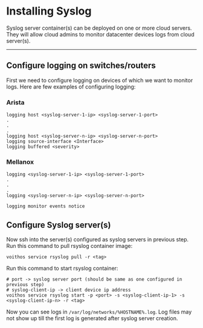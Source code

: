 # Installing Syslog

Syslog server container(s) can be deployed on one or more cloud servers.
They will allow cloud admins to monitor datacenter devices logs from cloud server(s).

---

## Configure logging on switches/routers
First we need to configure logging on devices of which we want to monitor logs.
Here are few examples of configuring logging:

### Arista
```
logging host <syslog-server-1-ip> <syslog-server-1-port>
.
.
.
logging host <syslog-server-n-ip> <syslog-server-n-port>
logging source-interface <Interface>
logging buffered <severity>
```

### Mellanox
```
logging <syslog-server-1-ip> <syslog-server-1-port>
.
.
.
logging <syslog-server-n-ip> <syslog-server-n-port>

logging monitor events notice
```

## Configure Syslog server(s)
Now ssh into the server(s) configured as syslog servers in previous step. 
Run this command to pull rsyslog container image:
```
voithos service rsyslog pull -r <tag>
```

Run this command to start rsyslog container:
```
# port -> syslog server port (should be same as one configured in previous step)
# syslog-client-ip -> client device ip address
voithos service rsyslog start -p <port> -s <syslog-client-ip-1> -s <syslog-client-ip-n> -r <tag>
```

Now you can see logs in `/var/log/networks/%HOSTNAME%.log`. Log files may not show up till the first
log is generated after syslog server creation. 
